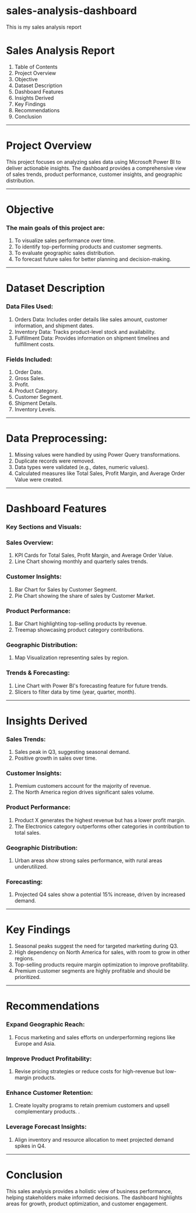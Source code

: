# sales-analysis-dashboard
This is my sales analysis report

# Sales Analysis Report
1.  Table of Contents
2.  Project Overview
3.  Objective
4.  Dataset Description
5.  Dashboard Features
6.  Insights Derived
7.  Key Findings
8.  Recommendations
9.  Conclusion


---
# Project Overview
This project focuses on analyzing sales data using Microsoft Power BI to deliver actionable insights. The dashboard provides a comprehensive view of sales trends, product performance, customer insights, and geographic distribution.


---
# Objective
### The main goals of this project are:

1.  To visualize sales performance over time.
2.  To identify top-performing products and customer segments.
3.  To evaluate geographic sales distribution.
4.  To forecast future sales for better planning and decision-making.


---
# Dataset Description
### Data Files Used:
1.  Orders Data: Includes order details like sales amount, customer information, and shipment dates.
2.  Inventory Data: Tracks product-level stock and availability.
3.  Fulfillment Data: Provides information on shipment timelines and fulfillment costs.
### Fields Included:
1.  Order Date.
2.  Gross Sales.
3.  Profit.
4.  Product Category.
5.  Customer Segment.
6.  Shipment Details.
7.  Inventory Levels.


---
# Data Preprocessing:
1.  Missing values were handled by using Power Query transformations.
2.  Duplicate records were removed.
3.  Data types were validated (e.g., dates, numeric values).
4.  Calculated measures like Total Sales, Profit Margin, and Average Order Value were created.


 ---
# Dashboard Features
### Key Sections and Visuals:
### Sales Overview:

1.  KPI Cards for Total Sales, Profit Margin, and Average Order Value.
2.  Line Chart showing monthly and quarterly sales trends.

 ### Customer Insights:

1.  Bar Chart for Sales by Customer Segment.
2.  Pie Chart showing the share of sales by Customer Market.

 
### Product Performance:

1.  Bar Chart highlighting top-selling products by revenue.
2.  Treemap showcasing product category contributions.


### Geographic Distribution:

1.  Map Visualization representing sales by region.


### Trends & Forecasting:

1.  Line Chart with Power BI's forecasting feature for future trends.
2.  Slicers to filter data by time (year, quarter, month).


 ---
# Insights Derived
### Sales Trends:

1.  Sales peak in Q3, suggesting seasonal demand.
2.  Positive growth in sales over time.

 
 ### Customer Insights:

1. Premium customers account for the majority of revenue.
2. The North America region drives significant sales volume.


### Product Performance:

1. Product X generates the highest revenue but has a lower profit margin.
2. The Electronics category outperforms other categories in contribution to total sales.


### Geographic Distribution:

1. Urban areas show strong sales performance, with rural areas underutilized.


### Forecasting:

1. Projected Q4 sales show a potential 15% increase, driven by increased demand.


---
# Key Findings

1. Seasonal peaks suggest the need for targeted marketing during Q3.
2. High dependency on North America for sales, with room to grow in other regions.
3. Top-selling products require margin optimization to improve profitability.
4. Premium customer segments are highly profitable and should be prioritized.


---
# Recommendations
### Expand Geographic Reach:

1. Focus marketing and sales efforts on underperforming regions like Europe and Asia.


### Improve Product Profitability:

1. Revise pricing strategies or reduce costs for high-revenue but low-margin products.


### Enhance Customer Retention:

1. Create loyalty programs to retain premium customers and upsell complementary products.
.

### Leverage Forecast Insights:

1. Align inventory and resource allocation to meet projected demand spikes in Q4.


---
# Conclusion
This sales analysis provides a holistic view of business performance, helping stakeholders make informed decisions. The dashboard highlights areas for growth, product optimization, and customer engagement.
